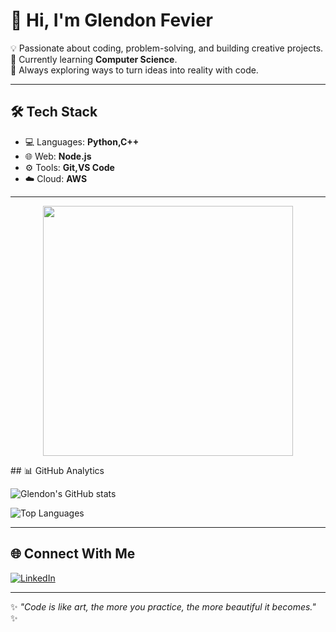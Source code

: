 # 👋 Hi, I'm Glendon Fevier  

💡 Passionate about coding, problem-solving, and building creative projects.  
🌱 Currently learning **Computer Science**.  
🚀 Always exploring ways to turn ideas into reality with code.  

---

## 🛠️ Tech Stack  
- 💻 Languages: **Python,C++**
- 🌐 Web: **Node.js**
- ⚙️ Tools: **Git,VS Code**
- ☁️ Cloud: **AWS**

---
<p align="center">
  <img src="https://raw.githubusercontent.com/Akshay090/svg-pacman/main/pacman.svg" width="400"/>
</p>
## 📊 GitHub Analytics  

![Glendon's GitHub stats](https://github-readme-stats.vercel.app/api?username=glendonfevier&show_icons=true&theme=radical)  

![Top Languages](https://github-readme-stats.vercel.app/api/top-langs/?username=glendonfevier&layout=compact&theme=radical)

---

## 🌐 Connect With Me  
[![LinkedIn](https://img.shields.io/badge/LinkedIn-0077B5?style=for-the-badge&logo=linkedin&logoColor=white)](https://www.linkedin.com/in/glendon-fevier-winata-4587292b6/)

---

✨ _"Code is like art, the more you practice, the more beautiful it becomes."_ ✨

